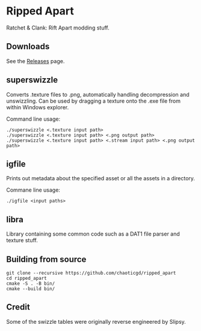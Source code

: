 # Ripped Apart

Ratchet & Clank: Rift Apart modding stuff.

## Downloads

See the [Releases](https://github.com/chaoticgd/ripped_apart/releases) page.

## superswizzle

Converts .texture files to .png, automatically handling decompression and unswizzling. Can be used by dragging a texture onto the .exe file from within Windows explorer.

Command line usage:

	./superswizzle <.texture input path>
	./superswizzle <.texture input path> <.png output path>
	./superswizzle <.texture input path> <.stream input path> <.png output path>

## igfile

Prints out metadata about the specified asset or all the assets in a directory.

Commane line usage:

	./igfile <input paths>

## libra

Library containing some common code such as a DAT1 file parser and texture stuff.

## Building from source
	
	git clone --recursive https://github.com/chaoticgd/ripped_apart
	cd ripped_apart
	cmake -S . -B bin/
	cmake --build bin/

## Credit

Some of the swizzle tables were originally reverse engineered by Slipsy.
